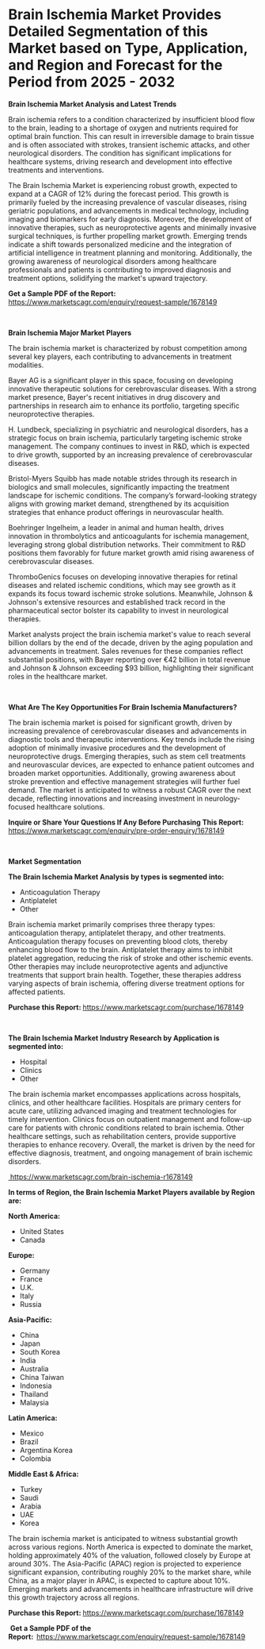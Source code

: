 <p><h1>Brain Ischemia Market Provides Detailed Segmentation of this Market based on Type, Application, and Region and Forecast for the Period from 2025 - 2032</h1></p><p><strong>Brain Ischemia Market Analysis and Latest Trends</strong></p>
<p><p>Brain ischemia refers to a condition characterized by insufficient blood flow to the brain, leading to a shortage of oxygen and nutrients required for optimal brain function. This can result in irreversible damage to brain tissue and is often associated with strokes, transient ischemic attacks, and other neurological disorders. The condition has significant implications for healthcare systems, driving research and development into effective treatments and interventions.</p><p>The Brain Ischemia Market is experiencing robust growth, expected to expand at a CAGR of 12% during the forecast period. This growth is primarily fueled by the increasing prevalence of vascular diseases, rising geriatric populations, and advancements in medical technology, including imaging and biomarkers for early diagnosis. Moreover, the development of innovative therapies, such as neuroprotective agents and minimally invasive surgical techniques, is further propelling market growth. Emerging trends indicate a shift towards personalized medicine and the integration of artificial intelligence in treatment planning and monitoring. Additionally, the growing awareness of neurological disorders among healthcare professionals and patients is contributing to improved diagnosis and treatment options, solidifying the market's upward trajectory.</p></p>
<p><strong>Get a Sample PDF of the Report:&nbsp;</strong> <a href="https://www.marketscagr.com/enquiry/request-sample/1678149?utm_campaign=2529&utm_medium=2&utm_source=Github&utm_content=ia&utm_term=13042025&utm_id=brain-ischemia">https://www.marketscagr.com/enquiry/request-sample/1678149</a></p>
<p>&nbsp;</p>
<p><strong>Brain Ischemia Major Market Players</strong></p>
<p><p>The brain ischemia market is characterized by robust competition among several key players, each contributing to advancements in treatment modalities. </p><p>Bayer AG is a significant player in this space, focusing on developing innovative therapeutic solutions for cerebrovascular diseases. With a strong market presence, Bayer's recent initiatives in drug discovery and partnerships in research aim to enhance its portfolio, targeting specific neuroprotective therapies. </p><p>H. Lundbeck, specializing in psychiatric and neurological disorders, has a strategic focus on brain ischemia, particularly targeting ischemic stroke management. The company continues to invest in R&D, which is expected to drive growth, supported by an increasing prevalence of cerebrovascular diseases.</p><p>Bristol-Myers Squibb has made notable strides through its research in biologics and small molecules, significantly impacting the treatment landscape for ischemic conditions. The company’s forward-looking strategy aligns with growing market demand, strengthened by its acquisition strategies that enhance product offerings in neurovascular health.</p><p>Boehringer Ingelheim, a leader in animal and human health, drives innovation in thrombolytics and anticoagulants for ischemia management, leveraging strong global distribution networks. Their commitment to R&D positions them favorably for future market growth amid rising awareness of cerebrovascular diseases.</p><p>ThromboGenics focuses on developing innovative therapies for retinal diseases and related ischemic conditions, which may see growth as it expands its focus toward ischemic stroke solutions. Meanwhile, Johnson & Johnson's extensive resources and established track record in the pharmaceutical sector bolster its capability to invest in neurological therapies.</p><p>Market analysts project the brain ischemia market's value to reach several billion dollars by the end of the decade, driven by the aging population and advancements in treatment. Sales revenues for these companies reflect substantial positions, with Bayer reporting over €42 billion in total revenue and Johnson & Johnson exceeding $93 billion, highlighting their significant roles in the healthcare market.</p></p>
<p>&nbsp;</p>
<p><strong>What Are The Key Opportunities For Brain Ischemia Manufacturers?</strong></p>
<p><p>The brain ischemia market is poised for significant growth, driven by increasing prevalence of cerebrovascular diseases and advancements in diagnostic tools and therapeutic interventions. Key trends include the rising adoption of minimally invasive procedures and the development of neuroprotective drugs. Emerging therapies, such as stem cell treatments and neurovascular devices, are expected to enhance patient outcomes and broaden market opportunities. Additionally, growing awareness about stroke prevention and effective management strategies will further fuel demand. The market is anticipated to witness a robust CAGR over the next decade, reflecting innovations and increasing investment in neurology-focused healthcare solutions.</p></p>
<p><strong>Inquire or Share Your Questions If Any Before Purchasing This Report:</strong> <a href="https://www.marketscagr.com/enquiry/pre-order-enquiry/1678149?utm_campaign=2529&utm_medium=2&utm_source=Github&utm_content=ia&utm_term=13042025&utm_id=brain-ischemia">https://www.marketscagr.com/enquiry/pre-order-enquiry/1678149</a></p>
<p>&nbsp;</p>
<p><strong>Market Segmentation</strong></p>
<p><strong>The Brain Ischemia Market Analysis by types is segmented into:</strong></p>
<p><ul><li>Anticoagulation Therapy</li><li>Antiplatelet</li><li>Other</li></ul></p>
<p><p>Brain ischemia market primarily comprises three therapy types: anticoagulation therapy, antiplatelet therapy, and other treatments. Anticoagulation therapy focuses on preventing blood clots, thereby enhancing blood flow to the brain. Antiplatelet therapy aims to inhibit platelet aggregation, reducing the risk of stroke and other ischemic events. Other therapies may include neuroprotective agents and adjunctive treatments that support brain health. Together, these therapies address varying aspects of brain ischemia, offering diverse treatment options for affected patients.</p></p>
<p><strong>Purchase this Report:&nbsp;</strong><a href="https://www.marketscagr.com/purchase/1678149?utm_campaign=2529&utm_medium=2&utm_source=Github&utm_content=ia&utm_term=13042025&utm_id=brain-ischemia">https://www.marketscagr.com/purchase/1678149</a></p>
<p>&nbsp;</p>
<p><strong>The Brain Ischemia Market Industry Research by Application is segmented into:</strong></p>
<p><ul><li>Hospital</li><li>Clinics</li><li>Other</li></ul></p>
<p><p>The brain ischemia market encompasses applications across hospitals, clinics, and other healthcare facilities. Hospitals are primary centers for acute care, utilizing advanced imaging and treatment technologies for timely intervention. Clinics focus on outpatient management and follow-up care for patients with chronic conditions related to brain ischemia. Other healthcare settings, such as rehabilitation centers, provide supportive therapies to enhance recovery. Overall, the market is driven by the need for effective diagnosis, treatment, and ongoing management of brain ischemic disorders.</p></p>
<p><a href="https://www.marketscagr.com/brain-ischemia-r1678149?utm_campaign=2529&utm_medium=2&utm_source=Github&utm_content=ia&utm_term=13042025&utm_id=brain-ischemia">&nbsp;https://www.marketscagr.com/brain-ischemia-r1678149</a></p>
<p><strong>In terms of Region, the Brain Ischemia Market Players available by Region are:</strong></p>
<p>
    <p> <strong> North America: </strong>
        <ul>
            <li>United States</li>
            <li>Canada</li>
        </ul>
        </p> 
    <p> <strong> Europe: </strong>
        <ul>
            <li>Germany</li>
            <li>France</li>
            <li>U.K.</li>
            <li>Italy</li>
            <li>Russia</li>
        </ul>
        </p> 
    <p> <strong> Asia-Pacific: </strong>
        <ul>
            <li>China</li>
            <li>Japan</li>
            <li>South Korea</li>
            <li>India</li>
            <li>Australia</li>
            <li>China Taiwan</li>
            <li>Indonesia</li>
            <li>Thailand</li>
            <li>Malaysia</li>
        </ul>
        </p> 
    <p> <strong> Latin America: </strong>
        <ul>
            <li>Mexico</li>
            <li>Brazil</li>
            <li>Argentina Korea</li>
            <li>Colombia</li>
        </ul>
        </p> 
    <p> <strong> Middle East & Africa: </strong>
        <ul>
            <li>Turkey</li>
            <li>Saudi</li>
            <li>Arabia</li>
            <li>UAE</li>
            <li>Korea</li>
        </ul>
    </p>
    </p>
<p><p>The brain ischemia market is anticipated to witness substantial growth across various regions. North America is expected to dominate the market, holding approximately 40% of the valuation, followed closely by Europe at around 30%. The Asia-Pacific (APAC) region is projected to experience significant expansion, contributing roughly 20% to the market share, while China, as a major player in APAC, is expected to capture about 10%. Emerging markets and advancements in healthcare infrastructure will drive this growth trajectory across all regions.</p></p>
<p><strong>Purchase this Report: </strong><a href="https://www.marketscagr.com/purchase/1678149?utm_campaign=2529&utm_medium=2&utm_source=Github&utm_content=ia&utm_term=13042025&utm_id=brain-ischemia">https://www.marketscagr.com/purchase/1678149</a></p>
<p>&nbsp;<strong>Get a Sample PDF of the Report:&nbsp;&nbsp;</strong><a href="https://www.marketscagr.com/enquiry/request-sample/1678149?utm_campaign=2529&utm_medium=2&utm_source=Github&utm_content=ia&utm_term=13042025&utm_id=brain-ischemia">https://www.marketscagr.com/enquiry/request-sample/1678149</a></p>
<p><strong></strong></p>
<p><p></p><p></p><p></p></p>